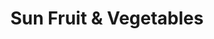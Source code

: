 ---
title: "Sun Fruit & Vegetables"
url: /staten-island/sun-fruit-and-vegetables/
shop: greengrocer
---